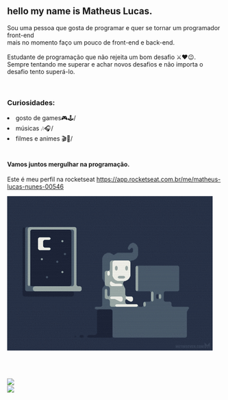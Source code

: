## <b>hello my name is Matheus Lucas.</b>

Sou uma pessoa que gosta de programar e quer se tornar um programador front-end <br/>
mais no momento faço um pouco de front-end e back-end.<br/>
<br/>
Estudante de programação que não rejeita um bom desafio ⚔❤😉.<br/>
Sempre tentando me superar e achar novos desafios e não importa o desafio 
tento superá-lo.


<br/>

### Curiosidades:

<li>gosto de games🎮🕹/ </li>

<li>músicas 🎶🎧/ </li>

<li>filmes e animes 🎬🎥/ </li>

 <br/>
 
 #### Vamos juntos mergulhar na programação.
Este é meu perfil na rocketseat https://app.rocketseat.com.br/me/matheus-lucas-nunes-00546

![hello](https://github.com/Lukeofwar/Lukeofwar/blob/main/e426702edf874b181aced1e2fa5c6cde.gif)

<br/><br/>
<td><img width="495px" align="left" src="https://github-readme-stats.vercel.app/api?username=Lukeofwar&theme=buefy"/> 
 
 <br/> 
 
 <img width="400px" align="left" src="https://github-readme-stats.vercel.app/api/top-langs/?username=Lukeofwar&hide=html&layout=compact&theme=buefy" />  
 
 <br/>
 









